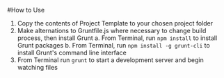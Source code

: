 #How to Use

1. Copy the contents of Project Template to your chosen project folder
2. Make alternations to Gruntfile.js where necessary to change build process, then install Grunt
a. From Terminal, run `npm install` to install Grunt packages
b. From Terminal, run `npm install -g grunt-cli` to install Grunt's command line interface
3. From Terminal run `grunt` to start a development server and begin watching files